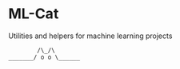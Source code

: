 
# ML-Cat

Utilities and helpers for machine learning projects
	
~~~~
        /\_/\
_______/ o o \______
                              
~~~~
